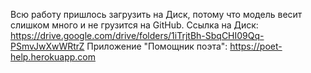 Всю работу пришлось загрузить на Диск, потому что модель весит слишком много и не грузится на GitHub.
Ссылка на Диск: https://drive.google.com/drive/folders/1iTrjtBh-SbqCHI09Qq-PSmvJwXwWRtrZ 
Приложение "Помощник поэта": https://poet-help.herokuapp.com
